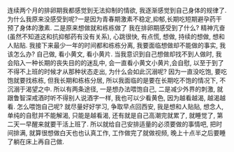 连续两个月的排卵期我都感觉到无法抑制的情欲, 我逐渐感觉到自己身体的规律了.
为什么我原来没感受到呢?一是因为青春期激素不稳定,抑郁,长期吃短期避孕药干预了身体的激素. 二是原来想做就和栋栋做了
我在排卵期感受到了什么? 精神亢奋(虽然不知道这和抗抑郁药有没有关系), 心跳很快, 有点慌, 想做, 持续的想做, 想和人贴贴.
我接下来最少一年的时间都和栋栋分离, 我要面临想做却不能做的事实, 我该怎么办?
自己做, 看小黄文, 看小黄片.
当我意识到自己想做却找不到人做时, 我会陷入一种长期的丧失目的的迷乱中, 会一直看小黄文小黄片,会自慰, 以至于到了不得不上班的时候才从那种状态走出, 为什么会如此沉溺呢? 因为一直没吃饱, 要吃饱就要找栋栋, 但我长期和栋栋分居, 所以我面临的是要在长期吃不饱的情况下, 不沉溺于渴望之中.
所以有两条途径, 一是想办法喂饱自己, 二是减少外界的刺激, 就跟鲁智深戒酒时听不得别人说酒字一样, 我也可以少看黄色, 因为越看越渴, 越渴越看.
怎么喂饱自己呢? 就尽量好好学习, 争取早点回西安, 我是想和人贴贴, 想念人, 单纯的自慰并不能解渴, 只能是越看渴, 还有就是自己高潮完就累了, 就睡觉了, 第二天一早醒来就要干活上班了.
所以就给自己安排适量的必须要做的事情吧, 把时间排满, 就算很想做白天也也认真工作, 工作做完了就做视频, 晚上十点半之后要睡了躺在床上再自己做.
